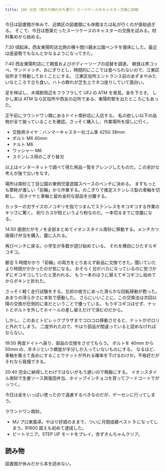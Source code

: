 ```yaml
---
title: 186 日目（雨のち晴れのち曇り）スーツケースのキャスター交換に挑戦
---
```


今日は図書館が休みで、近隣区の図書館にも休館または私が行くのが億劫過ぎる。
そこで、今日は懸案だったスーツケースのキャスターの交換を試みる。材料集めから始める。

7:20 頃起床。西友東陽町店北側の横十間川親水公園ベンチを寝床にした。最近は座姿勢でもなんとかなるようになってきた。

7:40 西友東陽町店にて朝食およびボディーソープの詰替を調達。
朝食は黒コッペ、サンドイッチ、おにぎりとし、時間的にここでは食べられないので、江東区役所まで移動しておくことにする。
江東区役所エントランス前のあずまやみたいなところで立ち食い。ハトの群れが芝生上でネコ座りしていて面白い。

足を伸ばし、木場駅周辺をフラフラして UFJ の ATM を発見。金を下ろす。
しかし実は ATM なら区役所や西友の近所である、東陽町駅を出たところにもあった。

正午前にラウンドワン隣にあるドイト南砂店に入店する。
私の欲しい以下の品物が全て揃っていることを確認。さっそく購入し、作業場所を探しに行く。

* 交換用タイヤ：ハンマーキャスター社ゴム車 425G 38mm
* ボルト M6 40mm
* ナルト M6
* ワッシャー M6
* ステンレス用のこぎり替刃

以上はインターネットで調べて得た用品一覧をアレンジしたものだ。この余計な考えが後で災いをなす。

場所は南砂三丁目公園の東側児童遊園スペースのベンチに決める。
まずもっとも摩耗が激しい「前輪」から作業する。のこぎりで推定ステンレス製の車軸を切断し、
旧タイヤと車軸と留め金的な部品を分離する。

カッターの刃サイズのノコギリを指でつまんでステンレスをギコギコする作業のキツさに驚く。
削りカスが粒というより粉なのだ。一本切るまでに空腹になる。

14:50 面倒だがモノを全部まとめてイオンスタイル南砂に移動する。メンチカツ唐揚げ弁当を購入、腹に入れる。

再びベンチに戻る。小学生が多数が遊び始めている。
それを横目にひたすらギコギコ。

都合 5 時間かかり「前輪」の両方をとりあえず新品に交換できた。聞いていたより時間がかかったのが気になる。
おそらく刃がバカになっているのに気づかずにギコギコしていたと思われる。
もう一本のほうに替えてギコギコし始めてからポキンと折れた。

さっそく軽く走行試験をする。忘却の彼方にあった滑らかな回転移動が甦った。あまりの滑らかさに本気で感動した。
さらにいいことに、この交換法は次回以降の交換が圧倒的に楽だということで優っている。
もうギコギコはせず、ナットとボルトを外してホイールの差し替えだけで済むのだから。

しかし、このあとトピレックプラザまでコロコロ移動させると、ナットがポロリと外れてしまう。
二度外れたので、やはり部品が間違っていると認めなければならない。

19:50 再度ドイトへ戻り、部品の交換をさせてもらう。
ボルトを 40mm から 50mm の、半ネジという螺旋が半分しか入っていないものにする。
なるほど、車軸を敢えて長めにすることでナットが外れる確率を下げるわけか。不格好だがそれなら我慢できる。

20:40 完全に納得したわけではないがもう遅いので晩飯にする。
イオンスタイル南砂で生姜ソース鶏竜田弁当、ホイップインチョコを買ってフードコートでがっつく。

今日は金をいっぱい使ったので遠慮するべきなのだが、ゲーセンに行ってしまう。

ラウンドワン南砂。

* MJ プロ東風卓。やはり好調のままで、ついに月間成績ベスト 9 になってしまう。R1800 超えも初めて達成した。
* ビートマニア。STEP UP モードをプレイ。赤ずきんちゃんクリア。

## 読み物

図書館が休みだから本を読めない。
